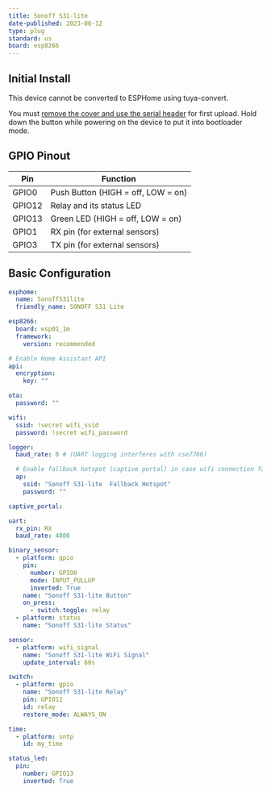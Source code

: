 ```yaml
---
title: Sonoff S31-lite
date-published: 2023-06-12
type: plug
standard: us
board: esp8266
---
```


## Initial Install

This device cannot be converted to ESPHome using tuya-convert.

You must [remove the cover and use the serial header](https://www.adventurousway.com/blog/sonoff-s31) for first upload. Hold down the button while powering on the device to put it into bootloader mode.

## GPIO Pinout

| Pin    | Function                           |
| ------ | ---------------------------------- |
| GPIO0  | Push Button (HIGH = off, LOW = on) |
| GPIO12 | Relay and its status LED           |
| GPIO13 | Green LED (HIGH = off, LOW = on)   |
| GPIO1  | RX pin (for external sensors)      |
| GPIO3  | TX pin (for external sensors)      |

## Basic Configuration

```yaml
esphome:
  name: SonoffS31lite
  friendly_name: SONOFF S31 Lite

esp8266:
  board: esp01_1m
  framework:
    version: recommended

# Enable Home Assistant API
api:
  encryption:
    key: ""

ota:
  password: ""

wifi:
  ssid: !secret wifi_ssid
  password: !secret wifi_password

logger:
  baud_rate: 0 # (UART logging interferes with cse7766)

  # Enable fallback hotspot (captive portal) in case wifi connection fails
  ap:
    ssid: "Sonoff S31-lite  Fallback Hotspot"
    password: ""

captive_portal:

uart:
  rx_pin: RX
  baud_rate: 4800

binary_sensor:
  - platform: gpio
    pin:
      number: GPIO0
      mode: INPUT_PULLUP
      inverted: True
    name: "Sonoff S31-lite Button"
    on_press:
      - switch.toggle: relay
  - platform: status
    name: "Sonoff S31-lite Status"

sensor:
  - platform: wifi_signal
    name: "Sonoff S31-lite WiFi Signal"
    update_interval: 60s

switch:
  - platform: gpio
    name: "Sonoff S31-lite Relay"
    pin: GPIO12
    id: relay
    restore_mode: ALWAYS_ON

time:
  - platform: sntp
    id: my_time

status_led:
  pin:
    number: GPIO13
    inverted: True
```
